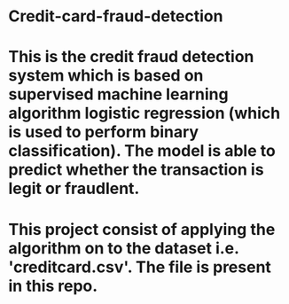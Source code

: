 # Credit-card-fraud-detection
# This is the credit fraud detection system which is based on supervised machine learning algorithm logistic regression (which is used to perform binary classification). The model is able to predict whether the transaction is legit or fraudlent.
# This project consist of applying the algorithm on to the dataset i.e. 'creditcard.csv'. The file is present in this repo.


